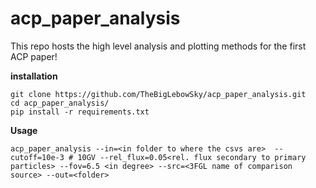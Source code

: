 # acp_paper_analysis
This repo hosts the high level analysis and plotting methods for the first ACP paper!


__installation__

```
git clone https://github.com/TheBigLebowSky/acp_paper_analysis.git
cd acp_paper_analysis/
pip install -r requirements.txt
```

__Usage__

    acp_paper_analysis --in=<in folder to where the csvs are>  --cutoff=10e-3 # 10GV --rel_flux=0.05<rel. flux secondary to primary particles> --fov=6.5 <in degree> --src=<3FGL name of comparison source> --out=<folder>
